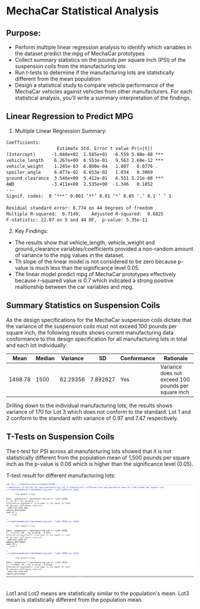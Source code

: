 # MechaCar Statistical Analysis
## Purpose:
* Perform multiple linear regression analysis to identify which variables in the dataset predict the mpg of MechaCar prototypes
* Collect summary statistics on the pounds per square inch (PSI) of the suspension coils from the manufacturing lots
* Run t-tests to determine if the manufacturing lots are statistically different from the mean population
* Design a statistical study to compare vehicle performance of the MechaCar vehicles against vehicles from other manufacturers. For each statistical analysis, you’ll write a summary interpretation of the findings.

## Linear Regression to Predict MPG

1. Multiple Linear Regression Summary:
```
Coefficients:
                   Estimate Std. Error t value Pr(>|t|)    
(Intercept)      -1.040e+02  1.585e+01  -6.559 5.08e-08 ***
vehicle_length    6.267e+00  6.553e-01   9.563 2.60e-12 ***
vehicle_weight    1.245e-03  6.890e-04   1.807   0.0776 .  
spoiler_angle     6.877e-02  6.653e-02   1.034   0.3069    
ground_clearance  3.546e+00  5.412e-01   6.551 5.21e-08 ***
AWD              -3.411e+00  2.535e+00  -1.346   0.1852    
---
Signif. codes:  0 ‘***’ 0.001 ‘**’ 0.01 ‘*’ 0.05 ‘.’ 0.1 ‘ ’ 1

Residual standard error: 8.774 on 44 degrees of freedom
Multiple R-squared:  0.7149,	Adjusted R-squared:  0.6825 
F-statistic: 22.07 on 5 and 44 DF,  p-value: 5.35e-11
```
2. Key Findings:

* The results show that vehicle_length, vehicle_weight and ground_clearance variables/coefficients provided a non-random amount of variance to the mpg values in the dataset.
* Th slope of the linear model is not considered to be zero because p-value is much less than the significance level 0.05.
* The linear model predict mpg of MechaCar prototypes effectively because r-squared value is 0.7 which indicated a strong positive realtionship between the car variables and mpg.

## Summary Statistics on Suspension Coils
As the design specifications for the MechaCar suspension coils dictate that the variance of the suspension coils must not exceed 100 pounds per square inch, the following results shows current manufacturing data conformance to this design specification for all manufacturing lots in total and each lot individually:

Mean | Median | Variance | SD |Conformance | Rationale 
---- | ------ | -------- | ---| ------------|---
1498.78 |1500 | 62.29356 | 7.892627| Yes | Variance does not exceed 100 pounds per square inch

Drilling down to the individual manufacturing lots, the results shows variance of 170 for Lot 3 which does not conform to the standard. Lot 1 and 2 conform to the standard with variance of 0.97 and 7.47 respectively.

## T-Tests on Suspension Coils
The t-test for PSI across all manufacturing lots showed that it is not statistically different from the population mean of 1,500 pounds per square inch as the p-value is 0.06 which is higher than the significance level (0.05).

T-test result for different manufacturing lots:

![tTestPerLot](tTestPerLot.png)
Lot1 and Lot2 means are statistically  similar to the population's mean.
Lot3 mean is statistically different from the population mean.



